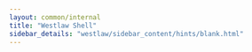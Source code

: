 ```yaml
---
layout: common/internal
title: "Westlaw Shell"
sidebar_details: "westlaw/sidebar_content/hints/blank.html"
---
```


<!--- This child document initializes the page in Jekyll. -->